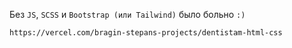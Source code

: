 Без `JS`, `SCSS` и `Bootstrap (или Tailwind)` было больно `:)`

`https://vercel.com/bragin-stepans-projects/dentistam-html-css`
